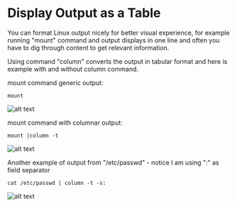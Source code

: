 # Display Output as a Table

You can format Linux output nicely for better visual experience, for example running "mount" command and output displays in one line and often you have to dig through content to get relevant information.

Using command "column" converts the output in tabular format and here is example with and without column command.

mount command generic output:
```
mount
```

![alt text](http://i.imgur.com/63GQw9l.png "Logo Title Text 1")

mount command with columnar output:

```
mount |column -t
```

![alt text](http://i.imgur.com/x8lHE3D.png "Logo Title Text 1")


Another example of output from "/etc/passwd" - notice I am using ":" as field separator

```
cat /etc/passwd | column -t -s:
```

![alt text](http://i.imgur.com/WpWHx27.png)
